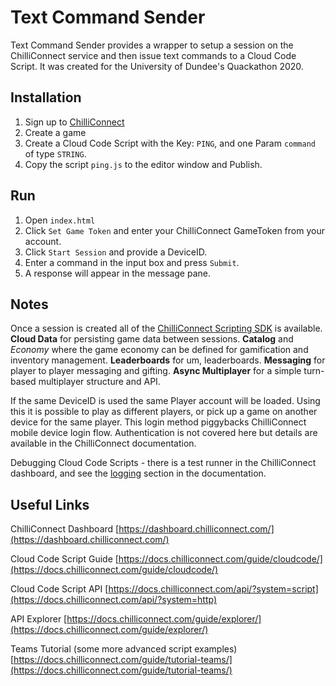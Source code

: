 # Text Command Sender

Text Command Sender provides a wrapper to setup a session on the ChilliConnect service and then issue text commands to a Cloud Code Script. It was created for the University of Dundee's Quackathon 2020.

## Installation

1. Sign up to [ChilliConnect](https://www.chilliconnect.com)
2. Create a game
3. Create a Cloud Code Script with the Key: `PING`, and one Param `command` of type `STRING`.
4. Copy the script `ping.js` to the editor window and Publish.

## Run
1. Open `index.html`
2. Click `Set Game Token` and enter your ChilliConnect GameToken from your account.
3. Click `Start Session` and provide a DeviceID.
4. Enter a command in the input box and press `Submit`.
5. A response will appear in the message pane.

## Notes

Once a session is created all of the [ChilliConnect Scripting SDK](https://docs.chilliconnect.com/api/?system=script) is available. **Cloud Data** for persisting game data between sessions. **Catalog** and *Economy* where the game economy can be defined for gamification and inventory management. **Leaderboards** for um, leaderboards. **Messaging** for player to player messaging and gifting. **Async Multiplayer** for a simple turn-based multiplayer structure and API.

If the same DeviceID is used the same Player account will be loaded. Using this it is possible to play as different players, or pick up a game on another device for the same player. This login method piggybacks ChilliConnect mobile device login flow. Authentication is not covered here but details are available in the ChilliConnect documentation.

Debugging Cloud Code Scripts - there is a test runner in the ChilliConnect dashboard, and see the [logging](https://docs.chilliconnect.com/guide/cloudcode/#logging) section in the documentation.

## Useful Links
ChilliConnect Dashboard [https://dashboard.chilliconnect.com/](https://dashboard.chilliconnect.com/)

Cloud Code Script Guide [https://docs.chilliconnect.com/guide/cloudcode/](https://docs.chilliconnect.com/guide/cloudcode/)

Cloud Code Script API [https://docs.chilliconnect.com/api/?system=script](https://docs.chilliconnect.com/api/?system=http)

API Explorer [https://docs.chilliconnect.com/guide/explorer/](https://docs.chilliconnect.com/guide/explorer/)

Teams Tutorial (some more advanced script examples) [https://docs.chilliconnect.com/guide/tutorial-teams/](https://docs.chilliconnect.com/guide/tutorial-teams/)

